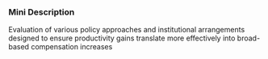 ### Mini Description

Evaluation of various policy approaches and institutional arrangements designed to ensure productivity gains translate more effectively into broad-based compensation increases
